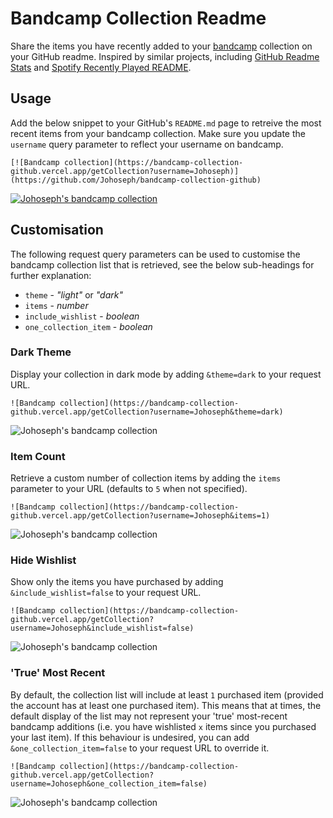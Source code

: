 # Bandcamp Collection Readme

Share the items you have recently added to your [bandcamp](https://bandcamp.com/) collection on your GitHub readme. Inspired by similar projects, including [GitHub Readme Stats](https://github.com/anuraghazra/github-readme-stats) and [Spotify Recently Played README](https://github.com/JeffreyCA/spotify-recently-played-readme).

## Usage

Add the below snippet to your GitHub's `README.md` page to retreive the most recent items from your bandcamp collection. Make sure you update the `username` query parameter to reflect your username on bandcamp.

```
[![Bandcamp collection](https://bandcamp-collection-github.vercel.app/getCollection?username=Johoseph)](https://github.com/Johoseph/bandcamp-collection-github)
```

[![Johoseph's bandcamp collection](https://bandcamp-collection-github.vercel.app/getCollection?username=Johoseph)](https://github.com/Johoseph/bandcamp-collection-github)

## Customisation

The following request query parameters can be used to customise the bandcamp collection list that is retrieved, see the below sub-headings for further explanation:

- `theme` - _"light"_ or _"dark"_
- `items` - _number_
- `include_wishlist` - _boolean_
- `one_collection_item` - _boolean_

### Dark Theme

Display your collection in dark mode by adding `&theme=dark` to your request URL.

```
![Bandcamp collection](https://bandcamp-collection-github.vercel.app/getCollection?username=Johoseph&theme=dark)
```

![Johoseph's bandcamp collection](https://bandcamp-collection-github.vercel.app/getCollection?username=Johoseph&theme=dark)

### Item Count

Retrieve a custom number of collection items by adding the `items` parameter to your URL (defaults to `5` when not specified).

```
![Bandcamp collection](https://bandcamp-collection-github.vercel.app/getCollection?username=Johoseph&items=1)
```

![Johoseph's bandcamp collection](https://bandcamp-collection-github.vercel.app/getCollection?username=Johoseph&items=1)

### Hide Wishlist

Show only the items you have purchased by adding `&include_wishlist=false` to your request URL.

```
![Bandcamp collection](https://bandcamp-collection-github.vercel.app/getCollection?username=Johoseph&include_wishlist=false)
```

![Johoseph's bandcamp collection](https://bandcamp-collection-github.vercel.app/getCollection?username=Johoseph&include_wishlist=false)

### 'True' Most Recent

By default, the collection list will include at least `1` purchased item (provided the account has at least one purchased item). This means that at times, the default display of the list may not represent your 'true' most-recent bandcamp additions (i.e. you have wishlisted `x` items since you purchased your last item). If this behaviour is undesired, you can add `&one_collection_item=false` to your request URL to override it.

```
![Bandcamp collection](https://bandcamp-collection-github.vercel.app/getCollection?username=Johoseph&one_collection_item=false)
```

![Johoseph's bandcamp collection](https://bandcamp-collection-github.vercel.app/getCollection?username=Johoseph&one_collection_item=false)
